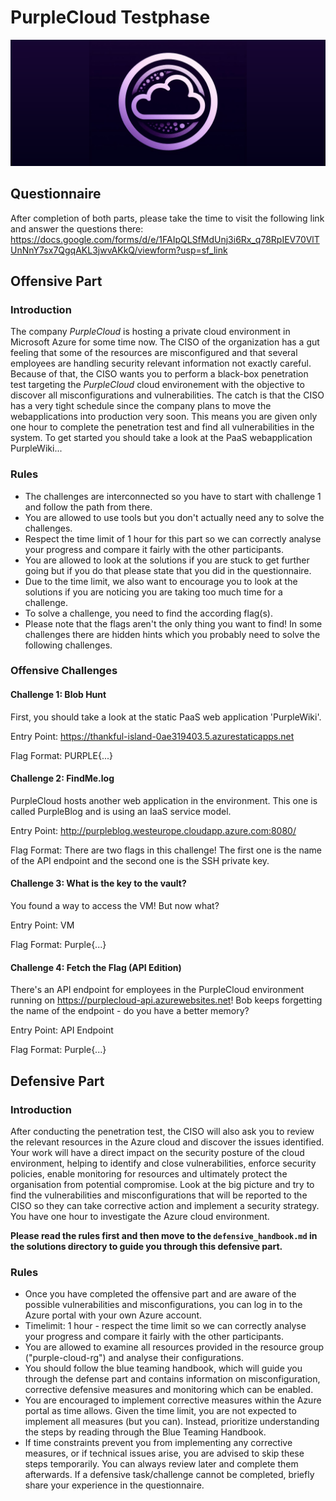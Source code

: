 # PurpleCloud Testphase

<p align="center">
  <img src="images/purple-cloud_header.png"/>
</p>

## Questionnaire
After completion of both parts, please take the time to visit the following link and answer the questions there:
https://docs.google.com/forms/d/e/1FAIpQLSfMdUnj3i6Rx_q78RpIEV70VlTUnNnY7sx7QgqAKL3jwvAKkQ/viewform?usp=sf_link


## Offensive Part


### Introduction
The company *PurpleCloud* is hosting a private cloud environment in Microsoft Azure for some time now. The CISO of the organization has a gut feeling that some of the resources are misconfigured and that several employees are handling security relevant information not exactly careful. Because of that, the CISO wants you to perform a black-box penetration test targeting the *PurpleCloud* cloud environement with the objective to discover all misconfigurations and vulnerabilities. The catch is that the CISO has a very tight schedule since the company plans to move the webapplications into production very soon. This means you are given only one hour to complete the penetration test and find all vulnerabilities in the system. To get started you should take a look at the PaaS webapplication PurpleWiki...


### Rules
* The challenges are interconnected so you have to start with challenge 1 and follow the path from there.
* You are allowed to use tools but you don't actually need any to solve the challenges.
* Respect the time limit of 1 hour for this part so we can correctly analyse your progress and compare it fairly with the other participants.
* You are allowed to look at the solutions if you are stuck to get further going but if you do that please state that you did in the questionnaire.
* Due to the time limit, we also want to encourage you to look at the solutions if you are noticing you are taking too much time for a challenge.
* To solve a challenge, you need to find the according flag(s).
* Please note that the flags aren't the only thing you want to find! In some challenges there are hidden hints which you probably need to solve the following challenges. 

  
### Offensive Challenges
#### Challenge 1: Blob Hunt
First, you should take a look at the static PaaS web application 'PurpleWiki'. 

Entry Point: https://thankful-island-0ae319403.5.azurestaticapps.net

Flag Format: PURPLE{...}


#### Challenge 2: FindMe.log
PurpleCloud hosts another web application in the environment. This one is called PurpleBlog and is using an IaaS service model.

Entry Point: http://purpleblog.westeurope.cloudapp.azure.com:8080/

Flag Format: There are two flags in this challenge! The first one is the name of the API endpoint and the second one is the SSH private key.


#### Challenge 3: What is the key to the vault?
You found a way to access the VM! But now what?

Entry Point: VM

Flag Format: Purple{...}


#### Challenge 4: Fetch the Flag (API Edition)
There's an API endpoint for employees in the PurpleCloud environment running on https://purplecloud-api.azurewebsites.net! Bob keeps forgetting the name of the endpoint - do you have a better memory?

Entry Point: API Endpoint

Flag Format: Purple{...}


## Defensive Part
### Introduction
After conducting the penetration test, the CISO will also ask you to review the relevant resources in the Azure cloud and discover the issues identified. Your work will have a direct impact on the security posture of the cloud environment, helping to identify and close vulnerabilities, enforce security policies, enable monitoring for resources and ultimately protect the organisation from potential compromise. Look at the big picture and try to find the vulnerabilities and misconfigurations that will be reported to the CISO so they can take corrective action and implement a security strategy. You have one hour to investigate the Azure cloud environment.

**Please read the rules first and then move to the `defensive_handbook.md` in the solutions directory to guide you through this defensive part.**

### Rules
* Once you have completed the offensive part and are aware of the possible vulnerabilities and misconfigurations, you can log in to the Azure portal with your own Azure account.
* Timelimit: 1 hour - respect the time limit so we can correctly analyse your progress and compare it fairly with the other participants.
* You are allowed to examine all resources provided in the resource group ("purple-cloud-rg") and analyse their configurations.
* You should follow the blue teaming handbook, which will guide you through the defense part and contains information on misconfiguration, corrective defensive measures and monitoring which can be enabled.
* You are encouraged to implement corrective measures within the Azure portal as time allows. Given the time limit, you are not expected to implement all measures (but you can). Instead, prioritize understanding the steps by reading through the Blue Teaming Handbook.
* If time constraints prevent you from implementing any corrective measures, or if technical issues arise, you are advised to skip these steps temporarily. You can always review later and complete them afterwards. If a defensive task/challenge cannot be completed,  briefly share your experience in the questionnaire.
